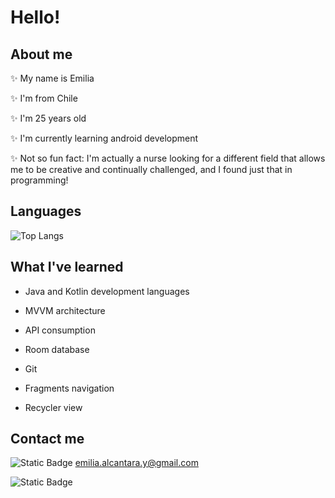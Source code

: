 # Hello!


## About me

✨ My name is Emilia

✨ I'm from Chile

✨ I'm 25 years old

✨ I'm currently learning android development 

✨ Not so fun fact: I'm actually a nurse looking for a different field that allows me to be creative and continually challenged, and I found just that in programming!

## Languages
![Top Langs](https://github-readme-stats.vercel.app/api/top-langs/?username=sizigiaefimera&layout=compact)

## What I've learned
- Java and Kotlin development languages

- MVVM architecture

- API consumption

- Room database 

- Git
  
- Fragments navigation

- Recycler view

## Contact me
![Static Badge](https://img.shields.io/badge/write_me-an_email-blue)
emilia.alcantara.y@gmail.com

![Static Badge](https://img.shields.io/badge/linkedin-blabla-blue)
